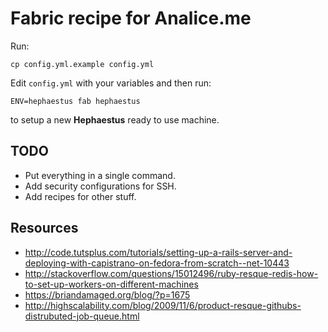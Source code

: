 # Fabric recipe for Analice.me

Run:

    cp config.yml.example config.yml

Edit `config.yml` with your variables and then run:

    ENV=hephaestus fab hephaestus

to setup a new **Hephaestus** ready to use machine.

## TODO

* Put everything in a single command.
* Add security configurations for SSH.
* Add recipes for other stuff.

## Resources

* http://code.tutsplus.com/tutorials/setting-up-a-rails-server-and-deploying-with-capistrano-on-fedora-from-scratch--net-10443
* http://stackoverflow.com/questions/15012496/ruby-resque-redis-how-to-set-up-workers-on-different-machines
* https://briandamaged.org/blog/?p=1675
* http://highscalability.com/blog/2009/11/6/product-resque-githubs-distrubuted-job-queue.html

